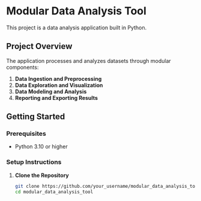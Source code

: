 # Modular Data Analysis Tool

This project is a data analysis application built in Python.

## **Project Overview**

The application processes and analyzes datasets through modular components:

1. **Data Ingestion and Preprocessing**
2. **Data Exploration and Visualization**
3. **Data Modeling and Analysis**
4. **Reporting and Exporting Results**

## **Getting Started**

### **Prerequisites**

- Python 3.10 or higher

### **Setup Instructions**

1. **Clone the Repository**

   ```bash
   git clone https://github.com/your_username/modular_data_analysis_tool.git
   cd modular_data_analysis_tool

